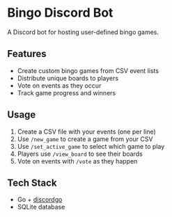 # Bingo Discord Bot

A Discord bot for hosting user-defined bingo games.

## Features

- Create custom bingo games from CSV event lists
- Distribute unique boards to players
- Vote on events as they occur
- Track game progress and winners

## Usage

1. Create a CSV file with your events (one per line)
2. Use `/new_game` to create a game from your CSV
3. Use `/set_active_game` to select which game to play
4. Players use `/view_board` to see their boards
5. Vote on events with `/vote` as they happen

## Tech Stack

- Go + [discordgo](https://github.com/bwmarrin/discordgo)
- SQLite database
